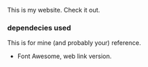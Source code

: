 <p> This is my website. Check it out. <p>

<h3> dependecies used </h3>
This is for mine (and probably your) reference.

- Font Awesome, web link version.
